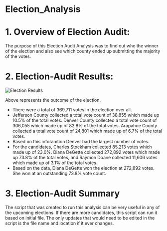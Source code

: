 # Election_Analysis

# 1. Overview of Election Audit:

The purpose of this Election Audit Analysis was to find out who the winner of the election and also see which county ended up submitting the majority of the votes.

# 2. Election-Audit Results: 
  
![Election Results](https://user-images.githubusercontent.com/106560752/177221173-0c361071-fc54-447b-b7bc-2683c6ef4c38.png)

Above represents the outcome of the election. 
  * There were a total of 369,711 votes in the election over all.
  * Jefferson County collected a total vote count of 38,855 which made up 10.5% of the total votes.
    Denver County collected a total vote count of 306,055 which made up of 82.8% of the total votes.
    Arapahoe County collected a total vote count of 24,801 which made up of 6.7% of the total votes.
  * Based on this inforamtion Denver had the largest number of votes.
  * For the candidates, Charles Stockham collected 85,213 votes which made up of 23.0%. Diana DeGette collected 272,892 votes which made up 73.8% of the total votes,
    and Raymon Doane collected 11,606 votes which made up of 3.1% of the total votes.
  * Based on the data, Diana DeGette won the election at 272,892 votes. She won at an outstanding 73.8% vote count. 
 
# 3. Election-Audit Summary

  The script that was created to run this analysis can be very useful in any of the upcoming elections. If there are more candidates, this script can run it based on
  initial file. The only updates that would need to be edited in the script is the file name and location if it ever changes.




















